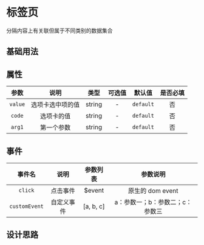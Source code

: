 <!-- 加载 demo 组件 start -->
<script setup>
import demo from './demo.vue'
import Preview from "@components/Preview/Preview.vue";
</script>
<!-- 加载 demo 组件 end -->

<!-- 正文开始 -->

# 标签页

分隔内容上有关联但属于不同类别的数据集合

## 基础用法

<Preview comp-name="Tabs" demo-name="demo">
  <demo />
</Preview>

## 属性

|  参数   |       说明       |  类型  | 可选值 |  默认值   | 是否必填 |
| :-----: | :--------------: | :----: | :----: | :-------: | :------: |
| `value` | 选项卡选中项的值 | string |   -    | `default` |    否    |
| `code`  |    选项卡的值    | string |   -    | `default` |    否    |
| `arg1`  |    第一个参数    | string |   -    | `default` |    否    |

## 事件

|    事件名     |    说明    | 参数列表  |            参数说明             |
| :-----------: | :--------: | :-------: | :-----------------------------: |
|    `click`    |  点击事件  |  $event   |        原生的 dom event         |
| `customEvent` | 自定义事件 | [a, b, c] | a：参数一；b：参数二；c：参数三 |

## 设计思路
